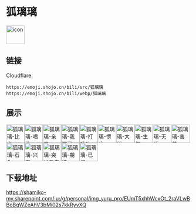 # 狐璃璃
<img src="https://emoji.shojo.cn/bili/src/狐璃璃/icon.png" width="50" height="50" alt="icon">

## 链接
Cloudflare:
```
https://emoji.shojo.cn/bili/src/狐璃璃
https://emoji.shojo.cn/bili/webp/狐璃璃
```
## 展示
<img src="https://emoji.shojo.cn/bili/src/狐璃璃/狐璃璃-比心.png" width="50" height="50" alt="狐璃璃-比心"><img src="https://emoji.shojo.cn/bili/src/狐璃璃/狐璃璃-唱歌.png" width="50" height="50" alt="狐璃璃-唱歌"><img src="https://emoji.shojo.cn/bili/src/狐璃璃/狐璃璃-亲亲.png" width="50" height="50" alt="狐璃璃-亲亲"><img src="https://emoji.shojo.cn/bili/src/狐璃璃/狐璃璃-我错了.png" width="50" height="50" alt="狐璃璃-我错了"><img src="https://emoji.shojo.cn/bili/src/狐璃璃/狐璃璃-打咕咕.png" width="50" height="50" alt="狐璃璃-打咕咕"><img src="https://emoji.shojo.cn/bili/src/狐璃璃/狐璃璃-愣住.png" width="50" height="50" alt="狐璃璃-愣住"><img src="https://emoji.shojo.cn/bili/src/狐璃璃/狐璃璃-大哭.png" width="50" height="50" alt="狐璃璃-大哭"><img src="https://emoji.shojo.cn/bili/src/狐璃璃/狐璃璃-生气.png" width="50" height="50" alt="狐璃璃-生气"><img src="https://emoji.shojo.cn/bili/src/狐璃璃/狐璃璃-无语.png" width="50" height="50" alt="狐璃璃-无语"><img src="https://emoji.shojo.cn/bili/src/狐璃璃/狐璃璃-害羞.png" width="50" height="50" alt="狐璃璃-害羞"><img src="https://emoji.shojo.cn/bili/src/狐璃璃/狐璃璃-石化.png" width="50" height="50" alt="狐璃璃-石化"><img src="https://emoji.shojo.cn/bili/src/狐璃璃/狐璃璃-兴奋.png" width="50" height="50" alt="狐璃璃-兴奋"><img src="https://emoji.shojo.cn/bili/src/狐璃璃/狐璃璃-突发恶疾.png" width="50" height="50" alt="狐璃璃-突发恶疾"><img src="https://emoji.shojo.cn/bili/src/狐璃璃/狐璃璃-期待.png" width="50" height="50" alt="狐璃璃-期待"><img src="https://emoji.shojo.cn/bili/src/狐璃璃/狐璃璃-已阅.png" width="50" height="50" alt="狐璃璃-已阅">

## 下载地址

https://shamiko-my.sharepoint.com/:u:/g/personal/img_yuru_pro/EUmT5xhhWcxOt_2raVLwBBoBgWZeAhV3bMi02s7kkRyvXQ
